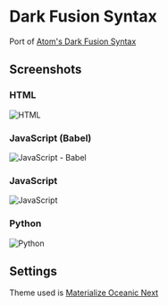 # Dark Fusion Syntax

Port of [Atom's Dark Fusion Syntax](https://atom.io/themes/atom-dark-fusion-syntax)

## Screenshots

### HTML

![HTML](https://raw.githubusercontent.com/paradox41/dark-fusion-syntax/master/screenshots/HTML.png)

### JavaScript (Babel)

![JavaScript - Babel](https://raw.githubusercontent.com/paradox41/dark-fusion-syntax/master/screenshots/JavaScript%20(Babel).png)

### JavaScript

![JavaScript](https://raw.githubusercontent.com/paradox41/dark-fusion-syntax/master/screenshots/JavaScript.png)

### Python

![Python](https://raw.githubusercontent.com/paradox41/dark-fusion-syntax/master/screenshots/Python.png)

## Settings

Theme used is [Materialize Oceanic Next](https://github.com/saadq/Materialize)
